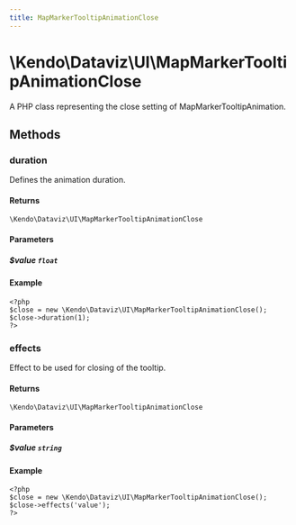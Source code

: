 ```yaml
---
title: MapMarkerTooltipAnimationClose
---
```


# \Kendo\Dataviz\UI\MapMarkerTooltipAnimationClose

A PHP class representing the close setting of MapMarkerTooltipAnimation.


## Methods

### duration
Defines the animation duration.

#### Returns
`\Kendo\Dataviz\UI\MapMarkerTooltipAnimationClose`

#### Parameters

##### $value `float`



#### Example 
    <?php
    $close = new \Kendo\Dataviz\UI\MapMarkerTooltipAnimationClose();
    $close->duration(1);
    ?>

### effects
Effect to be used for closing of the tooltip.

#### Returns
`\Kendo\Dataviz\UI\MapMarkerTooltipAnimationClose`

#### Parameters

##### $value `string`



#### Example 
    <?php
    $close = new \Kendo\Dataviz\UI\MapMarkerTooltipAnimationClose();
    $close->effects('value');
    ?>

